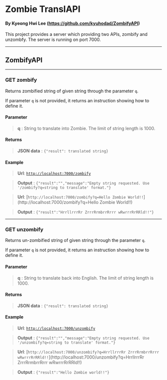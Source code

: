 # Zombie TranslAPI
#### By Kyeong Hwi Lee (https://github.com/kyuhodad/ZombifyAPI)


This project provides a server which providing two APIs, zombify and unzombfy. The server is running on port 7000.

-------------------------------------------------------------------------

## ZombifyAPI

-------------------------------------------------------------------------

### GET zombify

Returns zombified string of given string through the parameter `q`.

If parameter `q` is not provided, it returns an instruction showing how to define it.

#### Parameter
> **q** : String to translate into Zombie. The limit of string length is 1000.

#### Returns
>   **JSON data** : `{"result": translated string}`

#### Example
> **Url**: [`http://localhost:7000/zombify`](http://localhost:7000/zombify)

> **Output** : `{"result":"","message":"Empty string requested. Use '/zombify?q=string to translate' format."}`

> **Url**: [`http://localhost:7000/zombify?q=Hello Zombie World!!`](http://localhost:7000/zombify?q=Hello Zombie World!!)

> **Output** : `{"result":"HrrllrrrRr ZrrrRrmbrrRrrr wRwrrrRrRRld!!"}`

-------------------------------------------------------------------------

### GET unzombify

Returns un-zombified string of given string through the parameter `q`.

If parameter `q` is not provided, it returns an instruction showing how to define it.

#### Parameter
> **q** : String to translate back into English. The limit of string length is 1000.

#### Returns
>   **JSON data** : `{"result": translated string}`

#### Example
> **Url**: [`http://localhost:7000/unzombify`](http://localhost:7000/unzombify)

> **Output** : `{"result":"","message":"Empty string requested. Use '/unzombify?q=string to translate' format."}`

> **Url**: [`http://localhost:7000/unzombify?q=HrrllrrrRr ZrrrRrmbrrRrrr wRwrrrRrRRld!!`](http://localhost:7000/unzombify?q=HrrllrrrRr ZrrrRrmbrrRrrr wRwrrrRrRRld!!)

> **Output** : `{"result":"Hello Zombie world!!"}`
